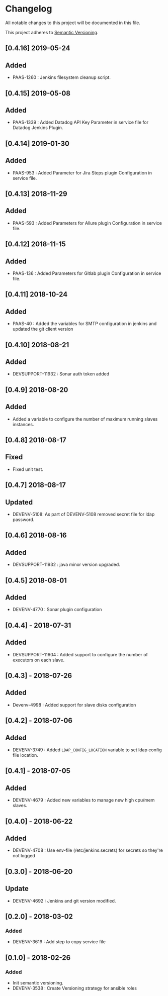 # Changelog
All notable changes to this project will be documented in this file.

This project adheres to [Semantic Versioning](http://semver.org/spec/v2.0.0.html).

## [0.4.16] 2019-05-24
## Added
- PAAS-1260 : Jenkins filesystem cleanup script.

## [0.4.15] 2019-05-08
## Added
- PAAS-1339 : Added Datadog API Key Parameter in service file for Datadog Jenkins Plugin.

## [0.4.14] 2019-01-30
## Added
- PAAS-953 : Added Parameter for Jira Steps plugin Configuration in service file.

## [0.4.13] 2018-11-29
## Added
- PAAS-593 : Added Parameters for Allure plugin Configuration in service file.

## [0.4.12] 2018-11-15
## Added
- PAAS-136 : Added Parameters for Gitlab plugin Configuration in service file.

## [0.4.11] 2018-10-24
## Added
- PAAS-40 : Added the variables for SMTP configuration in jenkins and updated the git client version

## [0.4.10] 2018-08-21
## Added
- DEVSUPPORT-11932 : Sonar auth token added 

## [0.4.9] 2018-08-20
## Added
- Added a variable to configure the number of maximum running slaves instances.

## [0.4.8] 2018-08-17
## Fixed
- Fixed unit test.

## [0.4.7] 2018-08-17
## Updated
- DEVENV-5108: As part of DEVENV-5108 removed secret file for ldap password.

## [0.4.6] 2018-08-16
## Added
- DEVSUPPORT-11932 : java minor version upgraded.  

## [0.4.5] 2018-08-01
## Added
- DEVENV-4770 : Sonar plugin configuration

## [0.4.4] - 2018-07-31
## Added
- DEVSUPPORT-11604 : Added support to configure the number of executors on each slave.

## [0.4.3] - 2018-07-26
## Added
- Devenv-4998 : Added support for slave disks configuration

## [0.4.2] - 2018-07-06
## Added
- DEVENV-3749 : Added `LDAP_CONFIG_LOCATION` variable to set ldap config file location.

## [0.4.1] - 2018-07-05
## Added
- DEVENV-4679 : Added new variables to manage new high cpu/mem slaves.

## [0.4.0] - 2018-06-22
## Added
- DEVENV-4708 : Use env-file (/etc/jenkins.secrets) for secrets so they're not logged

## [0.3.0] - 2018-06-20
## Update
- DEVENV-4692 : Jenkins and git version modified.

## [0.2.0] - 2018-03-02
### Added
- DEVENV-3619 : Add step to copy service file

## [0.1.0] - 2018-02-26
### Added
- Init semantic versioning.
- DEVENV-3538 : Create Versioning strategy for ansible roles
